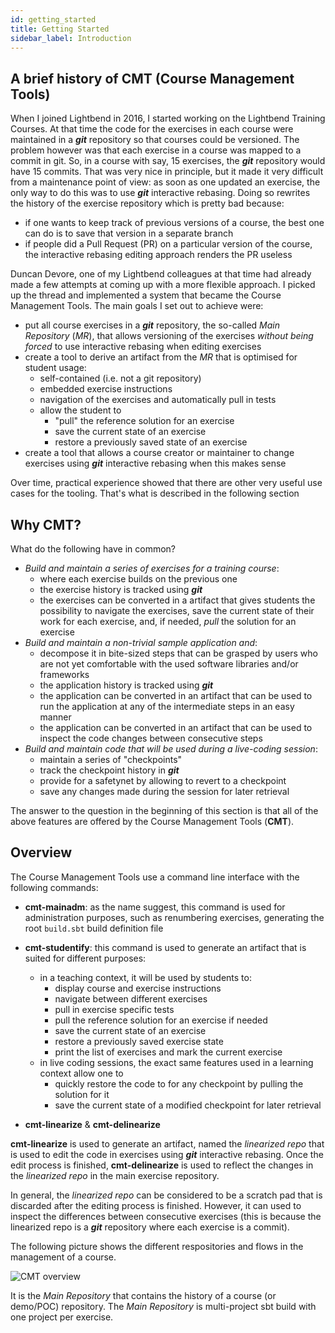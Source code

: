 ```yaml
---
id: getting_started
title: Getting Started
sidebar_label: Introduction
---
```


## A brief history of CMT (Course Management Tools)

When I joined Lightbend in 2016, I started working on the Lightbend Training Courses. At that
time the code for the exercises in each course were maintained in a **_git_** repository so that
courses could be versioned. The problem however was that each exercise in a course was mapped
to a commit in git. So, in a course with say, 15 exercises, the **_git_** repository would
have 15 commits. That was very nice in principle, but it made it very difficult from a
maintenance point of view: as soon as one updated an exercise, the only way to do this was
to use **_git_** interactive rebasing. Doing so rewrites the history of the exercise repository
which is pretty bad because:

- if one wants to keep track of previous versions of a course, the best one can do is to save
  that version in a separate branch
- if people did a Pull Request (PR) on a particular version of the course, the interactive rebasing
  editing approach renders the PR useless

Duncan Devore, one of my Lightbend colleagues at that time had already made a few attempts at
coming up with a more flexible approach. I picked up the thread and implemented a system that
became the Course Management Tools. The main goals I set out to achieve were:

- put all course exercises in a **_git_** repository, the so-called _Main Repository_ (_MR_), that
  allows versioning of the exercises _without being forced_ to use interactive rebasing
  when editing exercises
- create a tool to derive an artifact from the _MR_ that is optimised for student usage:
  - self-contained (i.e. not a git repository)
  - embedded exercise instructions
  - navigation of the exercises and automatically pull in tests
  - allow the student to
    - "pull" the reference solution for an exercise
    - save the current state of an exercise
    - restore a previously saved state of an exercise
- create a tool that allows a course creator or maintainer to change exercises using **_git_**
  interactive rebasing when this makes sense

Over time, practical experience showed that there are other very useful use cases for the tooling.
That's what is described in the following section

## Why CMT?

What do the following have in common?

- *Build and maintain a series of exercises for a training course*:
  - where each exercise builds on the previous one
  - the exercise history is tracked using **_git_**
  - the exercises can be converted in a artifact that gives students the
    possibility to navigate the exercises, save the current state of
    their work for each exercise, and, if needed, *pull* the solution
    for an exercise
- *Build and maintain a non-trivial sample application and*:
  - decompose it in bite-sized steps that can be grasped by users who
    are not yet comfortable with the used software libraries and/or
    frameworks
  - the application history is tracked using **_git_**
  - the application can be converted in an artifact that can be used
    to run the application at any of the intermediate steps in an
    easy manner
  - the application can be converted in an artifact that can be used
    to inspect the code changes between consecutive steps
- *Build and maintain code that will be used during a live-coding session*:
  - maintain a series of "checkpoints"
  - track the checkpoint history in **_git_**
  - provide for a safetynet by allowing to revert to a checkpoint
  - save any changes made during the session for later retrieval

The answer to the question in the beginning of this section is that all 
of the above features are offered by the Course Management Tools (**CMT**).

## Overview

The Course Management Tools use a command line interface with the
following commands:

- **cmt-mainadm**: as the name suggest, this command is used for administration
  purposes, such as renumbering exercises, generating the root `build.sbt`
  build definition file
- **cmt-studentify**: this command is used to generate an artifact that is suited
  for different purposes:
  - in a teaching context, it will be used by students to:
      - display course and exercise instructions
      - navigate between different exercises
      - pull in exercise specific tests
      - pull the reference solution for an exercise if needed
      - save the current state of an exercise
      - restore a previously saved exercise state
      - print the list of exercises and mark the current exercise
  - in live coding sessions, the exact same features used in a learning
    context allow one to
      - quickly restore the code to for any checkpoint by pulling the solution
        for it
      - save the current state of a modified checkpoint for later retrieval

- **cmt-linearize** & **cmt-delinearize**

**cmt-linearize** is used to generate an artifact, named the *linearized repo*
that is used to edit the code in exercises using **_git_** interactive rebasing.
Once the edit process is finished, **cmt-delinearize** is used to reflect the
changes in the *linearized repo* in the main exercise repository.

In general, the _linearized repo_ can be considered to be a scratch pad that is
discarded after the editing process is finished. However, it can used to inspect
the differences between consecutive exercises (this is because the linearized repo
is a **_git_** repository where each exercise is a commit).

The following picture shows the different respositories and flows in the management of a course.

![CMT overview](https://i.imgur.com/5FzwpLa.png)

It is the _Main Repository_ that contains the history of a course (or demo/POC) repository.
The _Main Repository_ is multi-project sbt build with one project per exercise.
